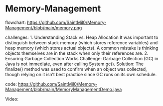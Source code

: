# Memory-Management

flowchart: https://github.com/SaintMil0/Memory-Management/blob/main/memory.png

challenges: 1. Understanding Stack vs. Heap Allocation
It was important to distinguish between stack memory (which stores reference variables) and heap memory (which stores actual objects).
A common mistake is thinking objects themselves are in the stack when only their references are.
2. Ensuring Garbage Collection Works
Challenge: Garbage Collection (GC) in Java is not immediate, even after calling System.gc().
Solution: The finalize() method was used to confirm when an object was collected, though relying on it isn’t best practice since GC runs on its own schedule.

code: https://github.com/SaintMil0/Memory-Management/blob/main/MemoryManagementDemo.java

Video:
